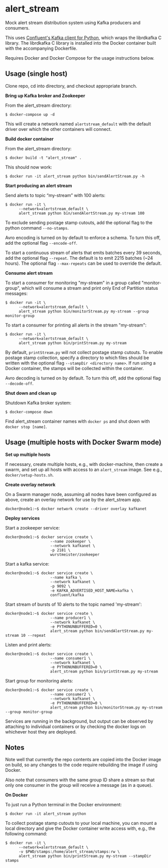 alert_stream
============

Mock alert stream distribution system using Kafka producers and consumers.

This uses [Confluent's Kafka client for Python](https://github.com/confluentinc/confluent-kafka-python), which wraps the librdkafka C library. The librdkafka C library is installed into the Docker container built with the accompanying Dockerfile.

Requires Docker and Docker Compose for the usage instructions below.

Usage (single host)
-------------------

Clone repo, cd into directory, and checkout appropriate branch.

**Bring up Kafka broker and Zookeeper**

From the alert_stream directory:

```
$ docker-compose up -d
```

This will create a network named `alertstream_default` with the default driver over which the other containers will connect.

**Build docker container**

From the alert_stream directory:

```
$ docker build -t "alert_stream" .
```

This should now work:

```
$ docker run -it alert_stream python bin/sendAlertStream.py -h
```

**Start producing an alert stream**

Send alerts to topic “my-stream” with 100 alerts:

```
$ docker run -it \
      --network=alertstream_default \
      alert_stream python bin/sendAlertStream.py my-stream 100
```

To exclude sending postage stamp cutouts, add the optional flag to the python command `--no-stamps`.

Avro encoding is turned on by default to enforce a schema. To turn this off, add the optional flag `--encode-off`.

To start a continuous stream of alerts that emits batches every 39 seconds, add the optional flag `--repeat`. The default is to emit 2215 batches (~24 hours). The optional flag `--max-repeats` can be used to override the default.

**Consume alert stream**

To start a consumer for monitoring "my-stream" in a group called "monitor-group", which will consume a stream and print only End of Partition status messages:

```
$ docker run -it \
      --network=alertstream_default \
      alert_stream python bin/monitorStream.py my-stream --group monitor-group
```

To start a consumer for printing all alerts in the stream "my-stream":

```
$ docker run -it \
      --network=alertstream_default \
      alert_stream python bin/printStream.py my-stream
```

By default, `printStream.py` will not collect postage stamp cutouts. To enable postage stamp collection, specify a directory to which files should be written with the optional flag `--stampDir <directory name>`. If run using a Docker container, the stamps will be collected within the container.

Avro decoding is turned on by default. To turn this off, add the optional flag `--decode-off`.

**Shut down and clean up**

Shutdown Kafka broker system:

```
$ docker-compose down
```

Find alert_stream container names with `docker ps` and shut down with `docker stop [name]`.

Usage (multiple hosts with Docker Swarm mode)
---------------------------------------------

**Set up multiple hosts**

If necessary, create multiple hosts, e.g., with docker-machine, then create a swarm, and set up all hosts with access to an `alert_stream` image. See e.g., `docker/setup-hosts.sh`.

**Create overlay network**

On a Swarm manager node, assuming all nodes have been configured as above, create an overlay network for use by the alert_stream app.

```
docker@node1:~$ docker network create --driver overlay kafkanet
```

**Deploy services**

Start a zookeeper service:

```
docker@node1:~$ docker service create \
                    --name zookeeper \
                    --network kafkanet \
                    -p 2181 \
                    wurstmeister/zookeeper
```

Start a kafka service:

```
docker@node1:~$ docker service create \
                    --name kafka \
                    --network kafkanet \
                    -p 9092 \
                    -e KAFKA_ADVERTISED_HOST_NAME=kafka \
                    confluent/kafka
```

Start stream of bursts of 10 alerts to the topic named 'my-stream':

```
docker@node1:~$ docker service create \
                    --name producer1 \
                    --network kafkanet \
                    -e PYTHONUNBUFFERED=0 \
                    alert_stream python bin/sendAlertStream.py my-stream 10 --repeat
```

Listen and print alerts:

```
docker@node1:~$ docker service create \
                    --name consumer1 \
                    --network kafkanet \
                    -e PYTHONUNBUFFERED=0 \
                    alert_stream python bin/printStream.py my-stream
```

Start group for monitoring alerts:

```
docker@node1:~$ docker service create \
                    --name consumer2 \
                    --network kafkanet \
                    -e PYTHONUNBUFFERED=0 \
                    alert_stream python bin/monitorStream.py my-stream --group monitor-group
```

Services are running in the background, but output can be observed by attaching to individual containers or by checking the docker logs on whichever host they are deployed.

Notes
-----

Note well that currently the repo contents are copied into the Docker image on build, so any changes to the code require rebuilding the image if using Docker.

Also note that consumers with the same group ID share a stream so that only one consumer in the group will receive a message (as in a queue).

**On Docker**

To just run a Python terminal in the Docker environment:

```
$ docker run -it alert_stream python
```

To collect postage stamp cutouts to your local machine, you can mount a local directory and give the Docker container write access with, e.g., the following command:

```
$ docker run -it \
      --network=alertstream_default \
      -v $PWD/stamps:/home/alert_stream/stamps:rw \
      alert_stream python bin/printStream.py my-stream --stampDir stamps
```
